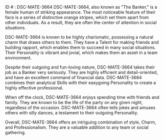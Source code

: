 ID # : DSC-MATE-3664
DSC-MATE-3664, also known as "The Banker," is a female human of striking appearance. The most noticeable feature of their face is a series of distinctive orange stripes, which set them apart from other individuals. As a result, they are often the center of attention in social situations.

DSC-MATE-3664 is known to be highly charismatic, possessing a natural charm that draws others to them. They have a Talent for making friends and building rapport, which enables them to succeed in many social situations. Their Personality is vibrant and jovial, which makes them an asset in a team environment.

Despite their outgoing and fun-loving nature, DSC-MATE-3664 takes their job as a Banker very seriously. They are highly efficient and detail-oriented, and have an excellent command of financial data. DSC-MATE-3664 combines their analytical Skills with their easygoing Personality to create a highly effective professional.

When off the clock, DSC-MATE-3664 enjoys spending time with friends and family. They are known to be the life of the party on any given night, regardless of the occasion. DSC-MATE-3664 often tells jokes and amuses others with silly dances, a testament to their outgoing Personality.

Overall, DSC-MATE-3664 offers an intriguing combination of style, Charm, and Professionalism. They are a valuable addition to any team or social gathering.